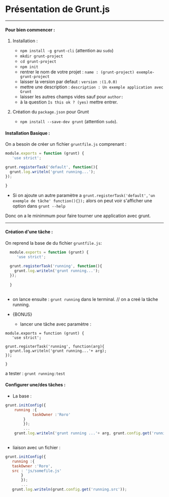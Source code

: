 # Présentation de Grunt.js
___
#### Pour bien commencer :

1. Installation :
	+ `npm install -g grunt-cli` (attention au `sudo`)
	+ `mkdir grunt-project`
	+ `cd grunt-project`
	
	* `npm init` 
	* rentrer le nom de votre projet : `name : (grunt-project) exemple-grunt-project`
	* laisser la version par defaut 	  : `version :(1.0.0)`
	* mettre une description : `description : Un exemple application avec Grunt`
	* laisser les autres champs vides sauf pour `author:` 
	* à la question `Is this ok ? (yes)` mettre entrer.
	
2. Création du `package.json` pour Grunt
	
	+ `npm install --save-dev grunt` (attention `sudo`).

#### Installation Basique :
  On  a besoin de créer un fichier `gruntfile.js` comprenant :
  
  ``` javascript
  module.exports = function (grunt) {
     'use strict';
  
  grunt.registerTask('default', function(){
  	grunt.log.writeln('grunt running...');
  });
  
  }
  
  ```
  + Si on ajoute un autre paramètre a `grunt.registerTask('default','un exemple de tâche' function(){});` alors on peut voir s'afficher une option dans `grunt --help`
  
 Donc on a le minimmum pour faire tourner une application avec grunt.
 ___
 
#### Création d'une tâche :
On reprend la base de du fichier `gruntfile.js`:

``` javascript
  module.exports = function (grunt) {
     'use strict';
  
  grunt.registerTask('running', function(){
  	grunt.log.writeln('grunt running...');
  });
  
  }
  
  ```
  + on lance ensuite : `grunt running` dans le terminal. // on a creé la tâche running.
  
  + {BONUS} 
  	+ lancer une tâche avec paramètre : 
  	
  ```
  module.exports = function (grunt) {
     'use strict';
  
  grunt.registerTask('running', function(arg){
  	grunt.log.writeln('grunt running...'+ arg);
  });
  
  }
  ```
  a tester : `grunt running:test` 
#### Configurer une/des tâches :

+ La base :

``` javascript
grunt.initConfig({
	running :{
			taskOwner :'Roro'
		}
		});
		...
	grunt.log.writeln('grunt running ...'+ arg, grunt.config.get('running.taskOwner'));
		
``` 
 + liaison avec un fichier :
 
 ``` javascript
grunt.initConfig({
	running :{
	taskOwner :'Roro',
	src : 'js/somefile.js' 
		}
		});
		...
	grunt.log.writeln(grunt.config.get('running.src'));
```
  
  
	
